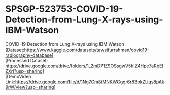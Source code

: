 # SPSGP-523753-COVID-19-Detection-from-Lung-X-rays-using-IBM-Watson
COVID-19 Detection from Lung X-rays using IBM Watson <br>
[Dataset:https://www.kaggle.com/datasets/tawsifurrahman/covid19-radiography-database]<br>
[Processed Dataset: https://drive.google.com/drive/folders/1_2mD71Z9OSsgwV5hiZ4Hpe7aRbEIZXri?usp=sharing] <br>
[DemoVideo Link:https://drive.google.com/file/d/1Ng7Cm8iMNKWCggr6r83pkZUqs8pAk9rW/view?usp=sharing] <br>
